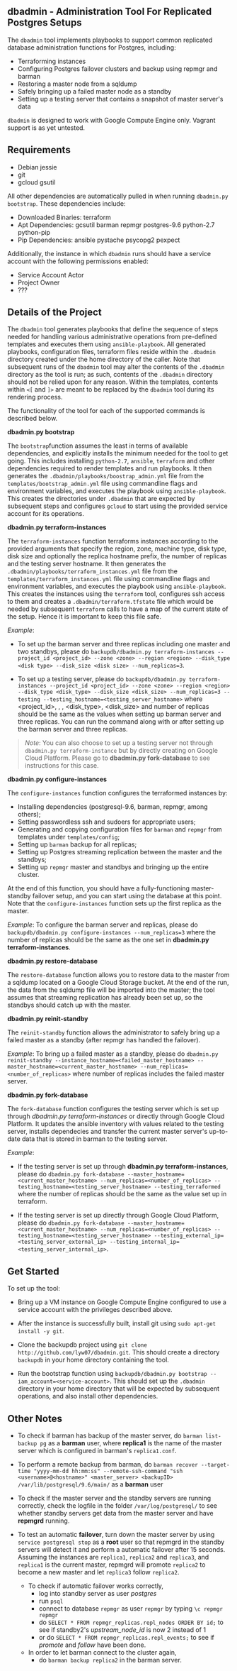 ## dbadmin - Administration Tool For Replicated Postgres Setups

The `dbadmin` tool implements playbooks to support common replicated database administration functions for Postgres, including:

- Terraforming instances
- Configuring Postgres failover clusters and backup using repmgr and barman
- Restoring a master node from a sqldump
- Safely bringing up a failed master node as a standby
- Setting up a testing server that contains a snapshot of master server's data

`dbadmin` is designed to work with Google Compute Engine only. Vagrant support is as yet untested.

Requirements
----------------------
- Debian jessie
- git
- gcloud gsutil

All other dependencies are automatically pulled in when running `dbadmin.py bootstrap`. These dependencies include:

- Downloaded Binaries: terraform
- Apt Dependencies: gcsutil barman repmgr postgres-9.6 python-2.7 python-pip
- Pip Dependencies: ansible pystache psycopg2 pexpect

Additionally, the instance in which `dbadmin` runs should have a service account with the following permissions enabled:

- Service Account Actor
- Project Owner
- ???

Details of the Project
----------------------

The `dbadmin` tool generates playbooks that define the sequence of steps needed for handling various administrative operations from pre-defined templates and executes them
using `ansible-playbook`. All generated playbooks, configuration files, terraform files reside within the `.dbadmin` directory created under the home directory of the caller. Note that subsequent runs of the `dbadmin` tool may alter the contents of the `.dbadmin` directory as the tool is run; as such, contents of the `.dbadmin` directory should not be relied upon for any reason. Within the templates, contents within `<[` and `]>` are meant to be replaced by the `dbadmin` tool during its rendering process. 

The functionality of the tool for each of the supported commands is described below.

**dbadmin.py bootstrap**

The `bootstrap`function assumes the least in terms of available dependencies, and explicitly installs the minimum needed for the tool to get going. This includes installing
`python-2.7`, `ansible`, `terraform` and other dependencies required to render templates and run playbooks. It then generates the `.dbadmin/playbooks/boostrap_admin.yml` file from
the `templates/bootstrap_admin.yml` file using commandline flags and environment variables, and executes the playbook using `ansible-playbook`. This creates the directories under `.dbadmin` that are expected by subsequent steps and configures `gcloud` to start using the provided service account for its operations. 

**dbadmin.py terraform-instances**

The `terraform-instances` function terraforms instances according to the provided arguments that specify the region, zone, machine type, disk type, disk size and optionally the replica hostname prefix, the number of replicas and the testing server hostname. It then generates the `.dbadmin/playbooks/terraform_instances.yml` file from the `templates/terraform_instances.yml` file using commandline flags and environment variables, and executes the playbook using `ansible-playbook`. This creates the instances using the `terraform` tool, configures ssh access to them and creates a `.dbadmin/terraform.tfstate` file which would be needed by subsequent `terraform` calls to have a map of the current state of the setup. Hence it is important to keep this file safe. 

*Example*: 
* To set up the barman server and three replicas including one master and two standbys, please do `backupdb/dbadmin.py terraform-instances --project_id <project_id> --zone <zone> --region <region> --disk_type <disk type> --disk_size <disk size> --num_replicas=3`. 

* To set up a testing server, please do `backupdb/dbadmin.py terraform-instances --project_id <project_id> --zone <zone> --region <region> --disk_type <disk_type> --disk_size <disk_size> --num_replicas=3 --testing --testing_hostname=<testing_server_hostname>` where <project_id>, <zone>, <region>, <disk_type>, <disk_size> and number of replicas should be the same as the values when setting up barman server and three replicas. You can run the command along with or after setting up the barman server and three replicas.

> *Note*: You can also choose to set up a testing server not through `dbadmin.py terraform-instance` but by directly creating on Google Cloud Platform. Please go to **dbadmin.py fork-database** to see instructions for this case.

**dbadmin.py configure-instances**

The `configure-instances` function configures the terraformed instances by:

- Installing dependencies (postgresql-9.6, barman, repmgr, among others);
- Setting passwordless ssh and sudoers for appropriate users;
- Generating and copying configuration files for `barman` and `repmgr` from templates under `templates/config`;
- Setting up `barman` backup for all replicas;
- Setting up Postgres streaming replication between the master and the standbys;
- Setting up `repmgr` master and standbys and bringing up the entire cluster.

At the end of this function, you should have a fully-functioning master-standby failover setup, and you can start using the database at this point. Note that the `configure-instances` function sets up the first replica as the master. 

*Example*: 
To configure the barman server and replicas, please do `backupdb/dbadmin.py configure-instances --num_replicas=3` where the number of replicas should be the same as the one set in **dbadmin.py terraform-instances**.

**dbadmin.py restore-database**

The `restore-database` function allows you to restore data to the master from a sqldump located on a Google Cloud Storage bucket. At the end of the run, the data from the sqldump file will be imported into the master; the tool assumes that streaming replication has already been set up, so the standbys should catch up with the master. 

**dbadmin.py reinit-standby**

The `reinit-standby` function allows the administrator to safely bring up a failed master as a standby (after repmgr has handled the failover).

*Example*:
To bring up a failed master as a standby, please do `dbadmin.py reinit-standby --instance_hostname=<failed_master_hostname> --master_hostname=<current_master_hostname> --num_replicas=<number_of_replicas>` where number of replicas includes the failed master server.

**dbadmin.py fork-database**

The `fork-database` function configures the testing server which is set up through *dbadmin.py terraform-instances* or directly through Google Cloud Platform. It updates the ansible inventory with values related to the testing server, installs dependecies and transfer the current master server's up-to-date data that is stored in barman to the testing server.

*Example*:
* If the testing server is set up through **dbadmin.py terraform-instances**, please do `dbadmin.py fork-database --master_hostname=<current_master_hostname> --num_replicas=<number_of_replicas> --testing_hostname=<testing_server_hostname> --testing_terraformed` where the number of replicas should be the same as the value set up in terraform.

* If the testing server is set up directly through Google Cloud Platform, please do `dbadmin.py fork-database --master_hostname=<current_master_hostname> --num_replicas=<number_of_replicas> --testing_hostname=<testing_server_hostname> --testing_external_ip=<testing_server_external_ip> --testing_internal_ip=<testing_server_internal_ip>`.

Get Started
----------------------
To set up the tool:

* Bring up a VM instance on Google Compute Engine configured to use a service account with the privileges described above.
 
* After the instance is successfully built, install git using `sudo apt-get install -y git`.

* Clone the backupdb project using `git clone http://github.com/lyw07/dbadmin.git`. This should create a directory `backupdb` in your home directory containing the tool.

* Run the bootstrap function using `backupdb/dbadmin.py bootstrap --iam_account=<service-account>`. This should set up the `.dbadmin` directory in your home directory that will be expected by subsequent operations, and also install other dependencies. 

Other Notes
------------------------

* To check if barman has backup of the master server, do `barman list-backup pg` as a **barman** user, where **replica1** is the name of the master server which is configured in barman's `replica1.conf`. 

* To perform a remote backup from barman, do `barman recover --target-time "yyyy-mm-dd hh:mm:ss" --remote-ssh-command "ssh <username>@<hostname>" <master_server> <backupID> /var/lib/postgresql/9.6/main/` as a **barman** user

* To check if the master server and the standby servers are running correctly, check the logfile in the folder `/var/log/postgresql/` to see whether standby servers get data from the master server and have **repmgrd** running.

* To test an automatic **failover**, turn down the master server by using `service postgresql stop` as a **root** user so that repmgrd in the standby servers will detect it and perform a automatic failover after 15 seconds. Assuming the instances are `replica1`, `replica2` and `replica3`, and `replica1` is the current master, repmgrd will promote `replica2` to become a new master and let `replica3` follow `replica2`.
	* To check if automatic failover works correctly, 
		* log into standby server as user *postgres*
		* run `psql`
		* connect to database `repmgr` as user `repmgr` by typing `\c repmgr repmgr`
		* do `SELECT * FROM repmgr_replicas.repl_nodes ORDER BY id;` to see if standby2's *upstream_node_id* is now 2 instead of 1
		* or do `SELECT * FROM repmgr_replicas.repl_events;` to see if *promote* and *follow* have been done.
	* In order to let barman connect to the cluster again, 
		* do `barman backup replica2` in the barman server.


